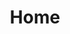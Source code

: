 ---
title: "Home"
content_blocks:
  - _bookshop_name: "big-hero"
    preheading: "Prepare for new future"
    heading: "We are an investment Company based in Africa"
    background_image: "/images/bg/home_mirrored.jpeg"
    link:
      text: "Get started"
      url: "/"
  - _bookshop_name: "about"
    preheading: "What we are"
    heading: "We are dynamic team of creative people"
    subheading: "We provide consulting service in the following areas"
    content: 
      - text: "Strategy development and executing using in the Institute way from Balanced Scorecard Institute"
      - text: "Projects risk evaluation using the best world class tools in risk evaluation, Monte Carlos simulation, simulations to advise our clients to run their project on time and on budget."
      - text: "Use Statistical tools business analytics, precision tree, NeuralTool, Evolver and TopRank and tools supported by artificial intelligence to advise our clients to know what matters in decision making."
      - text: "We profit the best financial modelling tools and support to our clients in developing green and brown projects."
    background_image: "/images/about/home-1.jpeg"
    link:
      text: "Get to know us"
      url: "/about"
  - _bookshop_name: "services"
    preheading: "Our Solutions"
    heading: "We provide a wide range of solutions"
    sections:
      - title: Balanced Scorecard
        image: ../images/solutions/balanced-scorecard.jpeg
        content: "A digital agency isn't here to replace your internal team, we're here to partner."
      - title: Financial Modelling
        image: ../images/solutions/financial-modelling.jpeg
        content: "A digital agency isn't here to replace your internal team, we're here to partner."
      - title: Risk Management
        image: ../images/solutions/risk-management.jpg
        content: "A digital agency isn't here to replace your internal team, we're here to partner."
      - title: Analytics for decision
        image: ../images/solutions/analytics.jpeg
        content: "A digital agency isn't here to replace your internal team, we're here to partner."
      - title: Software Solutions
        image: ../images/solutions/software-solutions.jpg
        content: "Coming Soon..."
  - _bookshop_name: "cta_mini"
    background_image: "/images/bg/home-3.jpg"
    preheading: "We provide a wide range of services"
    heading: >-
          Have any project in mind?

          
          Contact us for immidiate support
    button:
      text: Contact
      url: /contact/
---